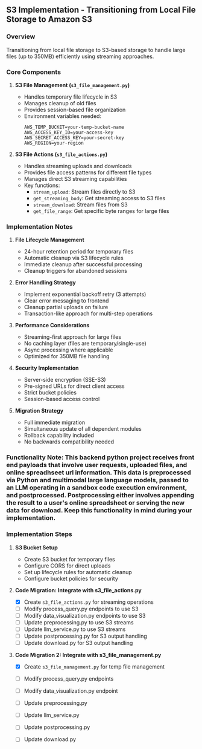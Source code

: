 ## S3 Implementation - Transitioning from Local File Storage to Amazon S3

### Overview
Transitioning from local file storage to S3-based storage to handle large files (up to 350MB) efficiently using streaming approaches.

### Core Components

1. **S3 File Management (`s3_file_management.py`)**
   - Handles temporary file lifecycle in S3
   - Manages cleanup of old files
   - Provides session-based file organization
   - Environment variables needed:
     ```
     AWS_TEMP_BUCKET=your-temp-bucket-name
     AWS_ACCESS_KEY_ID=your-access-key
     AWS_SECRET_ACCESS_KEY=your-secret-key
     AWS_REGION=your-region
     ```

2. **S3 File Actions (`s3_file_actions.py`)**
   - Handles streaming uploads and downloads
   - Provides file access patterns for different file types
   - Manages direct S3 streaming capabilities
   - Key functions:
     - `stream_upload`: Stream files directly to S3
     - `get_streaming_body`: Get streaming access to S3 files
     - `stream_download`: Stream files from S3
     - `get_file_range`: Get specific byte ranges for large files

### Implementation Notes

1. **File Lifecycle Management**
   - 24-hour retention period for temporary files
   - Automatic cleanup via S3 lifecycle rules
   - Immediate cleanup after successful processing
   - Cleanup triggers for abandoned sessions

2. **Error Handling Strategy**
   - Implement exponential backoff retry (3 attempts)
   - Clear error messaging to frontend
   - Cleanup partial uploads on failure
   - Transaction-like approach for multi-step operations

3. **Performance Considerations**
   - Streaming-first approach for large files
   - No caching layer (files are temporary/single-use)
   - Async processing where applicable
   - Optimized for 350MB file handling

4. **Security Implementation**
   - Server-side encryption (SSE-S3)
   - Pre-signed URLs for direct client access
   - Strict bucket policies
   - Session-based access control

5. **Migration Strategy**
   - Full immediate migration
   - Simultaneous update of all dependent modules
   - Rollback capability included
   - No backwards compatibility needed

### Functionality Note: This backend python project receives front end payloads that involve user requests, uploaded files, and online spreadhseet url information.  This data is preprocessed via Python and multimodal large language models, passed to an LLM operating in a sandbox code execution environment, and postprocessed.  Postprocessing either involves appending the result to a user's online spreadsheet or serving the new data for download.  Keep this functionality in mind during your implementation. 

### Implementation Steps

1. **S3 Bucket Setup**
   - Create S3 bucket for temporary files
   - Configure CORS for direct uploads
   - Set up lifecycle rules for automatic cleanup
   - Configure bucket policies for security

2. **Code Migration: Integrate with s3_file_actions.py**
   - [x] Create `s3_file_actions.py` for streaming operations
   - [ ] Modify process_query.py endpoints to use S3
   - [ ] Modify data_visualization.py endpoints to use S3
   - [ ] Update preprocessing.py to use S3 streams
   - [ ] Update llm_service.py to use S3 streams
   - [ ] Update postprocessing.py for S3 output handling
   - [ ] Update download.py for S3 output handling

2. **Code Migration 2: Integrate with s3_file_management.py**
   - [x] Create `s3_file_management.py` for temp file management
   - [ ] Modify process_query.py endpoints 
   - [ ] Modify data_visualization.py endpoint
   - [ ] Update preprocessing.py 
   - [ ] Update llm_service.py 
   - [ ] Update postprocessing.py 
   - [ ] Update download.py




